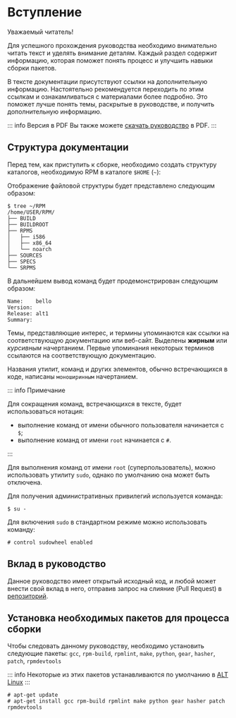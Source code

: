 # Вступление

Уважаемый читатель!

Для успешного прохождения руководства необходимо внимательно читать текст и уделять внимание деталям. Каждый раздел содержит информацию, которая поможет понять процесс и улучшить навыки сборки пакетов.

В тексте документации присутствуют ссылки на дополнительную информацию. Настоятельно рекомендуется переходить по этим ссылкам и ознакамливаться с материалами более подробно. Это поможет лучше понять темы, раскрытые в руководстве, и получить дополнительную информацию.

::: info Версия в PDF
Вы также можете [скачать руководство](https://alt-packaging-guide.github.io/alt-packaging-guide.pdf) в PDF.
:::

## Структура документации

Перед тем, как приступить к сборке, необходимо создать структуру каталогов, необходимую RPM в каталоге `$HOME` (`~`):

Отображение файловой структуры будет представлено следующим образом:

```shell
$ tree ~/RPM
/home/USER/RPM/
├── BUILD
├── BUILDROOT
├── RPMS
│   ├── i586
│   ├── x86_64
│   └── noarch
├── SOURCES
├── SPECS
└── SRPMS
```

В дальнейшем вывод команд будет продемонстрирован следующим образом:

```
Name:    bello
Version:
Release: alt1
Summary:
```

Темы, представляющие интерес, и термины упоминаются как ссылки на соответствующую документацию или веб-сайт. Выделены **жирным** или _курсивным_ начертанием. Первые упоминания некоторых терминов ссылаются на соответствующую документацию.

Названия утилит, команд и других элементов, обычно встречающихся в коде, написаны `моноширинным` начертанием.

::: info Примечание

Для сокращения команд, встречающихся в тексте, будет использоваться нотация:

- выполнение команд от имени обычного пользователя начинается с `$`;
- выполнение команд от имени `root` начинается с `#`.

:::

Для выполнения команд от имени `root` (суперпользователь), можно использовать утилиту `sudo`, однако по умолчанию она может быть отключена.

Для получения административных привилегий используется команда:

```shell
$ su -
```

Для включения `sudo` в стандартном режиме можно использовать команду:

```shell
# control sudowheel enabled
```

## Вклад в руководство

Данное руководство имеет открытый исходный код, и любой может внести свой вклад в него, отправив запрос на слияние (Pull Request) в [репозиторий](https://github.com/altlinux/alt-packaging-guide).

## Установка необходимых пакетов для процесса сборки

Чтобы следовать данному руководству, необходимо установить следующие пакеты: `gcc`, `rpm-build`, `rpmlint`, `make`, `python`, `gear`, `hasher`, `patch`, `rpmdevtools`

::: info
Некоторые из этих пакетов устанавливаются по умолчанию в [ALT Linux](https://www.altlinux.org/Releases)
:::

```shell
# apt-get update
# apt-get install gcc rpm-build rpmlint make python gear hasher patch rpmdevtools
```
